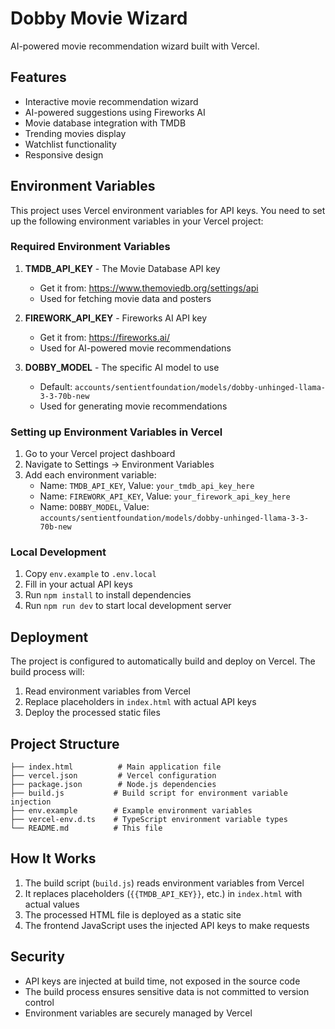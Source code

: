 # Dobby Movie Wizard

AI-powered movie recommendation wizard built with Vercel.

## Features

- Interactive movie recommendation wizard
- AI-powered suggestions using Fireworks AI
- Movie database integration with TMDB
- Trending movies display
- Watchlist functionality
- Responsive design

## Environment Variables

This project uses Vercel environment variables for API keys. You need to set up the following environment variables in your Vercel project:

### Required Environment Variables

1. **TMDB_API_KEY** - The Movie Database API key
   - Get it from: https://www.themoviedb.org/settings/api
   - Used for fetching movie data and posters

2. **FIREWORK_API_KEY** - Fireworks AI API key
   - Get it from: https://fireworks.ai/
   - Used for AI-powered movie recommendations

3. **DOBBY_MODEL** - The specific AI model to use
   - Default: `accounts/sentientfoundation/models/dobby-unhinged-llama-3-3-70b-new`
   - Used for generating movie recommendations

### Setting up Environment Variables in Vercel

1. Go to your Vercel project dashboard
2. Navigate to Settings → Environment Variables
3. Add each environment variable:
   - Name: `TMDB_API_KEY`, Value: `your_tmdb_api_key_here`
   - Name: `FIREWORK_API_KEY`, Value: `your_firework_api_key_here`
   - Name: `DOBBY_MODEL`, Value: `accounts/sentientfoundation/models/dobby-unhinged-llama-3-3-70b-new`

### Local Development

1. Copy `env.example` to `.env.local`
2. Fill in your actual API keys
3. Run `npm install` to install dependencies
4. Run `npm run dev` to start local development server

## Deployment

The project is configured to automatically build and deploy on Vercel. The build process will:

1. Read environment variables from Vercel
2. Replace placeholders in `index.html` with actual API keys
3. Deploy the processed static files

## Project Structure

```
├── index.html          # Main application file
├── vercel.json         # Vercel configuration
├── package.json        # Node.js dependencies
├── build.js           # Build script for environment variable injection
├── env.example        # Example environment variables
├── vercel-env.d.ts    # TypeScript environment variable types
└── README.md          # This file
```

## How It Works

1. The build script (`build.js`) reads environment variables from Vercel
2. It replaces placeholders (`{{TMDB_API_KEY}}`, etc.) in `index.html` with actual values
3. The processed HTML file is deployed as a static site
4. The frontend JavaScript uses the injected API keys to make requests

## Security

- API keys are injected at build time, not exposed in the source code
- The build process ensures sensitive data is not committed to version control
- Environment variables are securely managed by Vercel
